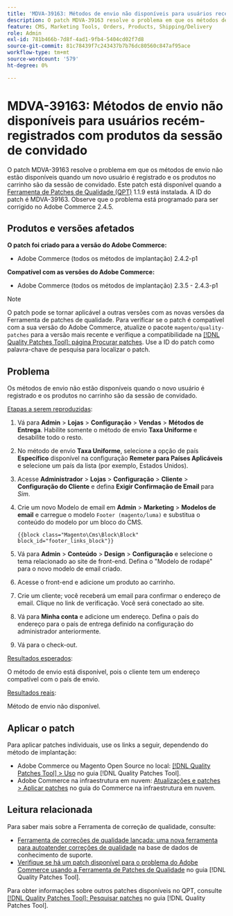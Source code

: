 ```yaml
---
title: 'MDVA-39163: Métodos de envio não disponíveis para usuários recém-registrados com produtos da sessão de convidado'
description: O patch MDVA-39163 resolve o problema em que os métodos de envio não estão disponíveis quando um novo usuário é registrado e os produtos no carrinho são da sessão de convidado. Este patch está disponível quando a [Ferramenta de correções de qualidade (QPT)](https://experienceleague.adobe.com/en/docs/commerce-knowledge-base/kb/announcements/commerce-announcements/magento-quality-patches-released-new-tool-to-self-serve-quality-patches) 1.1.9 está instalada. A ID do patch é MDVA-39163. Observe que o problema está programado para ser corrigido no Adobe Commerce 2.4.5.
feature: CMS, Marketing Tools, Orders, Products, Shipping/Delivery
role: Admin
exl-id: 781b466b-7d8f-4ad1-9fb4-5404cd02f7d8
source-git-commit: 81c78439f7c243437b7b76dc80560c847af95ace
workflow-type: tm+mt
source-wordcount: '579'
ht-degree: 0%

---
```


# MDVA-39163: Métodos de envio não disponíveis para usuários recém-registrados com produtos da sessão de convidado

O patch MDVA-39163 resolve o problema em que os métodos de envio não estão disponíveis quando um novo usuário é registrado e os produtos no carrinho são da sessão de convidado. Este patch está disponível quando a [Ferramenta de Patches de Qualidade (QPT)](https://experienceleague.adobe.com/en/docs/commerce-knowledge-base/kb/announcements/commerce-announcements/magento-quality-patches-released-new-tool-to-self-serve-quality-patches) 1.1.9 está instalada. A ID do patch é MDVA-39163. Observe que o problema está programado para ser corrigido no Adobe Commerce 2.4.5.

## Produtos e versões afetados

**O patch foi criado para a versão do Adobe Commerce:**

* Adobe Commerce (todos os métodos de implantação) 2.4.2-p1

**Compatível com as versões do Adobe Commerce:**

* Adobe Commerce (todos os métodos de implantação) 2.3.5 - 2.4.3-p1

>[!NOTE]
>
>O patch pode se tornar aplicável a outras versões com as novas versões da Ferramenta de patches de qualidade. Para verificar se o patch é compatível com a sua versão do Adobe Commerce, atualize o pacote `magento/quality-patches` para a versão mais recente e verifique a compatibilidade na [[!DNL Quality Patches Tool]: página Procurar patches](https://experienceleague.adobe.com/en/docs/commerce-knowledge-base/kb/announcements/commerce-announcements/magento-quality-patches-released-new-tool-to-self-serve-quality-patches). Use a ID do patch como palavra-chave de pesquisa para localizar o patch.

## Problema

Os métodos de envio não estão disponíveis quando o novo usuário é registrado e os produtos no carrinho são da sessão de convidado.

<u>Etapas a serem reproduzidas</u>:

1. Vá para **Admin** > **Lojas** > **Configuração** > **Vendas** > **Métodos de Entrega**. Habilite somente o método de envio **Taxa Uniforme** e desabilite todo o resto.
1. No método de envio **Taxa Uniforme**, selecione a opção de país **Específico** disponível na configuração **Remeter para Países Aplicáveis** e selecione um país da lista (por exemplo, Estados Unidos).
1. Acesse **Administrador** > **Lojas** > **Configuração** > **Cliente** > **Configuração do Cliente** e defina **Exigir Confirmação de Email** para _Sim_.
1. Crie um novo Modelo de email em **Admin** > **Marketing** > **Modelos de email** e carregue o modelo `Footer (magento/luma)` e substitua o conteúdo do modelo por um bloco do CMS.

   ```CMS
   {{block class="Magento\Cms\Block\Block" block_id="footer_links_block"}}
   ```

1. Vá para **Admin** > **Conteúdo** > **Design** > **Configuração** e selecione o tema relacionado ao site de front-end. Defina o &quot;Modelo de rodapé&quot; para o novo modelo de email criado.
1. Acesse o front-end e adicione um produto ao carrinho.
1. Crie um cliente; você receberá um email para confirmar o endereço de email. Clique no link de verificação. Você será conectado ao site.
1. Vá para **Minha conta** e adicione um endereço. Defina o país do endereço para o país de entrega definido na configuração do administrador anteriormente.
1. Vá para o check-out.

<u>Resultados esperados</u>:

O método de envio está disponível, pois o cliente tem um endereço compatível com o país de envio.

<u>Resultados reais</u>:

Método de envio não disponível.

## Aplicar o patch

Para aplicar patches individuais, use os links a seguir, dependendo do método de implantação:

* Adobe Commerce ou Magento Open Source no local: [[!DNL Quality Patches Tool] > Uso](/help/tools/quality-patches-tool/usage.md) no guia [!DNL Quality Patches Tool].
* Adobe Commerce na infraestrutura em nuvem: [Atualizações e patches > Aplicar patches](https://experienceleague.adobe.com/docs/commerce-cloud-service/user-guide/develop/upgrade/apply-patches.html) no guia do Commerce na infraestrutura em nuvem.

## Leitura relacionada

Para saber mais sobre a Ferramenta de correção de qualidade, consulte:

* [Ferramenta de correções de qualidade lançada: uma nova ferramenta para autoatender correções de qualidade](https://experienceleague.adobe.com/en/docs/commerce-knowledge-base/kb/announcements/commerce-announcements/magento-quality-patches-released-new-tool-to-self-serve-quality-patches) na base de dados de conhecimento de suporte.
* [Verifique se há um patch disponível para o problema do Adobe Commerce usando a Ferramenta de Patches de Qualidade](/help/tools/quality-patches-tool/patches-available-in-qpt/check-patch-for-magento-issue-with-magento-quality-patches.md) no guia [!DNL Quality Patches Tool].

Para obter informações sobre outros patches disponíveis no QPT, consulte [[!DNL Quality Patches Tool]: Pesquisar patches](https://experienceleague.adobe.com/tools/commerce-quality-patches/index.html) no guia [!DNL Quality Patches Tool].
